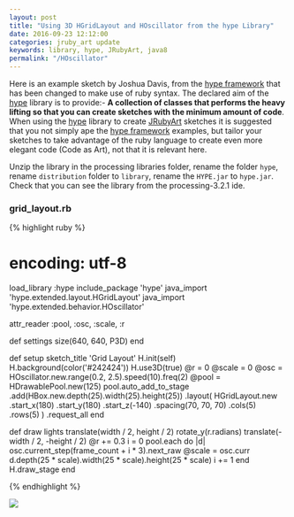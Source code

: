 ```yaml
---
layout: post
title: "Using 3D HGridLayout and HOscillator from the hype Library"
date: 2016-09-23 12:12:00
categories: jruby_art update
keywords: library, hype, JRubyArt, java8
permalink: "/HOscillator"
---
```


Here is an example sketch by Joshua Davis, from the [hype framework][hype_framework] that has been changed to make use of ruby syntax.
The declared aim of the [hype][hype_library] library is to provide:-
__A collection of classes that performs the heavy lifting so that you can create sketches with the minimum amount of code__. When using the [hype][hype_library] library to create [JRubyArt][jruby_art] sketches it is suggested that you not simply ape the [hype framework][hype_framework] examples, but tailor your sketches to take advantage of the ruby language to create even more elegant code (Code as Art), not that it is relevant here.

Unzip the library in the processing libraries folder, rename the folder `hype`, rename `distribution` folder to `library`, rename the `HYPE.jar` to `hype.jar`. Check that you can see the library from the processing-3.2.1 ide.  

### grid_layout.rb ###

{% highlight ruby %}

# encoding: utf-8
load_library :hype
include_package 'hype'
java_import 'hype.extended.layout.HGridLayout'
java_import 'hype.extended.behavior.HOscillator'

attr_reader :pool, :osc, :scale, :r

def settings
  size(640, 640, P3D)
end

def setup
  sketch_title 'Grid Layout'
  H.init(self)
  H.background(color('#242424'))
  H.use3D(true)
  @r = 0
  @scale = 0
  @osc = HOscillator.new.range(0.2, 2.5).speed(10).freq(2)
  @pool = HDrawablePool.new(125)
  pool.auto_add_to_stage
      .add(HBox.new.depth(25).width(25).height(25))
      .layout(
        HGridLayout.new
                   .start_x(180)
                   .start_y(180)
                   .start_z(-140)
                   .spacing(70, 70, 70)
                   .cols(5)
                   .rows(5)
      )
      .request_all
end

def draw
  lights
  translate(width / 2, height / 2)
  rotate_y(r.radians)
  translate(-width / 2, -height / 2)
  @r += 0.3
  i = 0
  pool.each do |d|
    osc.current_step(frame_count + i * 3).next_raw
    @scale = osc.curr
    d.depth(25 * scale).width(25 * scale).height(25 * scale)
    i += 1
  end
  H.draw_stage
end

{% endhighlight %}

<img src="/assets/grid_layout.png" />

[jruby_art]:https://ruby-processing.github.io/index.html
[hype_library]:https://github.com/hype/HYPE_Processing
[hype_framework]:http://www.hypeframework.org/
